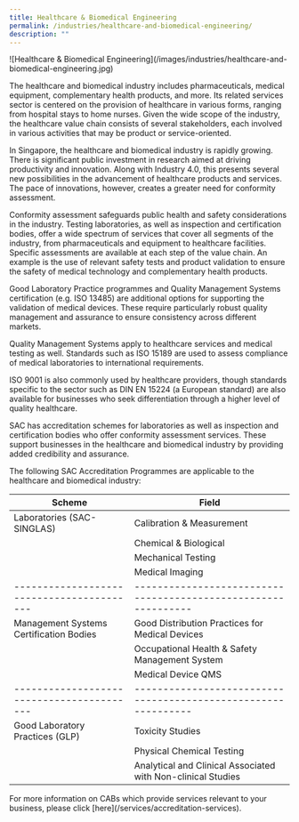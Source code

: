 ```yaml
---
title: Healthcare & Biomedical Engineering
permalink: /industries/healthcare-and-biomedical-engineering/
description: ""
---
```

!\[Healthcare & Biomedical Engineering\](/images/industries/healthcare-and-biomedical-engineering.jpg)

The healthcare and biomedical industry includes pharmaceuticals, medical equipment, complementary health products, and more. Its related services sector is centered on the provision of healthcare in various forms, ranging from hospital stays to home nurses. Given the wide scope of the industry, the healthcare value chain consists of several stakeholders, each involved in various activities that may be product or service-oriented.

In Singapore, the healthcare and biomedical industry is rapidly growing. There is significant public investment in research aimed at driving productivity and innovation. Along with Industry 4.0, this presents several new possibilities in the advancement of healthcare products and services. The pace of innovations, however, creates a greater need for conformity assessment.

Conformity assessment safeguards public health and safety considerations in the industry. Testing laboratories, as well as inspection and certification bodies, offer a wide spectrum of services that cover all segments of the industry, from pharmaceuticals and equipment to healthcare facilities. Specific assessments are available at each step of the value chain. An example is the use of relevant safety tests and product validation to ensure the safety of medical technology and complementary health products.

Good Laboratory Practice programmes and Quality Management Systems certification (e.g. ISO 13485) are additional options for supporting the validation of medical devices. These require particularly robust quality management and assurance to ensure consistency across different markets.

Quality Management Systems apply to healthcare services and medical testing as well. Standards such as ISO 15189 are used to assess compliance of medical laboratories to international requirements.

ISO 9001 is also commonly used by healthcare providers, though standards specific to the sector such as DIN EN 15224 (a European standard) are also available for businesses who seek differentiation through a higher level of quality healthcare.

SAC has accreditation schemes for laboratories as well as inspection and certification bodies who offer conformity assessment services. These support businesses in the healthcare and biomedical industry by providing added credibility and assurance.

The following SAC Accreditation Programmes are applicable to the healthcare and biomedical industry:

| Scheme                                  | Field                                                        |
|-----------------------------------------|--------------------------------------------------------------|
| Laboratories (SAC-SINGLAS)              | Calibration & Measurement                                    |
|                                         | Chemical & Biological                                        |
|                                         | Mechanical Testing                                           |
|                                         | Medical Imaging                                              |
|-----------------------------------------|--------------------------------------------------------------|
| Management Systems Certification Bodies | Good Distribution Practices for Medical Devices              |
|                                         | Occupational Health & Safety Management System               |
|                                         | Medical Device QMS                                           |
|-----------------------------------------|--------------------------------------------------------------|
| Good Laboratory Practices (GLP)         | Toxicity Studies                                             |
|                                         | Physical Chemical Testing                                    |
|                                         | Analytical and Clinical Associated with Non-clinical Studies |

For more information on CABs which provide services relevant to your business, please click \[here\](/services/accreditation-services).
